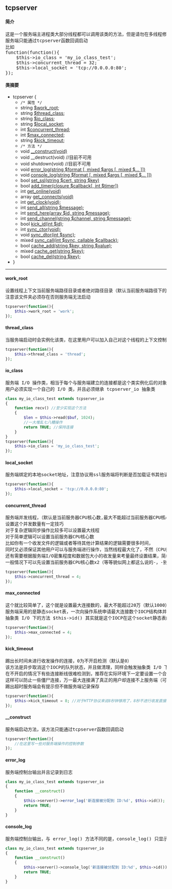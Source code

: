 ## tcpserver
#### 简介
<pre>
这是一个服务端主进程类大部分线程都可以调用该类的方法，但是请勿在多线程修改这个类的属性值（可以多线程读）
服务端只能通过tcpserver函数回调启动
比如
function(function(){
	$this->io_class = 'my_io_class_test';
	$this->concurrent_thread = 32;
	$this->local_socket = 'tcp://0.0.0.0:80';
});
</pre>
#### 类摘要
- tcpserver {
	- `/* 属性 */`
	- string [$work_root](tcpserver.md#work_root);
	- string [$thread_class](tcpserver.md#thread_class);
	- string [$io_class](tcpserver.md#io_class);
	- string [$local_socket](tcpserver.md#local_socket);
	- int [$concurrent_thread](tcpserver.md#concurrent_thread);
	- int [$max_connected](tcpserver.md#max_connected);
	- string [$kick_timeout](tcpserver.md#kick_timeout);
	- `/* 方法 */`
	- void [__construct(void)](tcpserver.md#__construct)
	- void __destruct(void) //目前不可用
	- void shutdown(void) //目前不可用
	- void [error_log(string $format [, mixed $args [, mixed $... ]])](tcpserver.md#error_log)
	- void [console_log(string $format [, mixed $args [, mixed $... ]])](tcpserver.md#console_log)
	- bool [set_ssl(string $cert, string $key)](tcpserver.md)
	- bool [add_timer(closure $callback[, int $timer])](tcpserver.md)
	- int [get_online(void)](tcpserver.md)
	- array [get_connects(void)](tcpserver.md)
	- int [get_clock(void)](tcpserver.md);
	- int [send_all(string $message)](tcpserver.md);
	- int [send_here(array $id, string $message)](tcpserver.md);
	- int [send_channel(string $channel, string $message)](tcpserver.md);
	- bool [kick_id(int $id)](tcpserver.md);
	- int [sync_ctor(void)](tcpserver.md);
	- void [sync_dtor(int $sync)](tcpserver.md);
	- mixed [sync_call(int $sync, callable $callback)](tcpserver.md);
	- bool [cache_add(string $key, string $value)](tcpserver.md);
	- mixed [cache_get(string $key)](tcpserver.md);
	- bool [cache_del(string $key)](tcpserver.md);
- }
----
#### work_root
<pre>
设置线程上下文当前服务端路径目录或者绝对路径目录（默认当前服务端路径下的work）
注意该文件夹必须存在否则服务端无法启动
</pre>
```php
tcpserver(function(){
	$this->work_root = 'work';
});
```
#### thread_class
<pre>
当服务端启动时会实例化该类，在这里用户可以加入自己对这个线程的上下文控制（默认thread）
</pre>
```php
tcpserver(function(){
	$this->thread_class = 'thread';
});
```
#### io_class
<pre>
服务端 I/O 操作类，相当于每个与服务端建立的连接都是这个类实例化后的对象
用户必须实现一个自己的 I/O 类，并且必须继承 tcpserver_io 抽象类
</pre>
```php
class my_io_class_test extends tcpserver_io
{
	function recv() //至少实现这个方法
	{
		$len = $this->read($buf, 1024);
		//一大堆乱七八糟操作
		return TRUE; //保持连接
	}
}
tcpserver(function(){
	$this->io_class = 'my_io_class_test';
});
```
#### local_socket
<pre>
服务端绑定的本地socket地址，注意协议用ssl服务端将判断是否加载证书其他请用tcp协议(默认tcp://*:8014)
</pre>
```php
tcpserver(function(){
	$this->local_socket = 'tcp://0.0.0.0:80';
});
```
#### concurrent_thread
<pre>
服务端并发线程，（默认是当前服务器CPU核心数,最大不能超过当前服务器CPU核心数x4）
设置这个并发数量有一定技巧
对于复杂逻辑同步操作比较多可以设置最大线程
对于简单逻辑可以设置当前服务器CPU核心数
比如你有一个收发文件的逻辑或者等待其他计算结果的逻辑需要很多时间，
同时又必须保证其他用户可以与服务端进行操作，当然线程最大化了，不然（CPU挂起也是浪费）
还有需要根据服务端I/O密集程度和数据包大小的收发量来考量最终设置结果，简单缺会影响到并发量的一个设置
一般情况下可以先设置当前服务器CPU核心数x2（等等貌似网上都这么说的-，-别打我）
</pre>
```php
tcpserver(function(){
	$this->concurrent_thread = 4;
});
```
#### max_connected
<pre>
这个就比较简单了，这个就是设置最大连接数的，最大不能超过20万（默认1000）
服务端采用的是静态socket表，一次向操作系统申请最大连接数个IOCP结构体并且初始化，做异步处理
抽象类 I/O 下的方法 $this->id() 其实就是这个IOCP在这个socket静态表的索引
</pre>
```php
tcpserver(function(){
	$this->max_connected = 4;
});
```
#### kick_timeout
<pre>
踢出长时间未进行收发操作的连接，0为不开启检测（默认是0）
该方法是异步取消这个IOCP的队列状态，并且做清理，同样会触发抽象类 I/O 下的方法 $this->__destruct() 方法
在不开启的情况下有些连接断线很难检测到，推荐在实际环境下一定要设置一个合适的超时时间不要用TCP的默认2小时
这样可以防止一些僵尸连接，万一最大连接满了真正的用户却连接不上服务端（可以防止某些攻击和网络异常）
踢出超时服务端会有提示但不做服务端记录保存
</pre>
```php
tcpserver(function(){
	$this->kick_timeout = 8; //对于HTTP协议来说8秒钟够用了，8秒不进行收发直接取消这个I/O
});
```
#### __construct
<pre>
服务端启动方法，该方法只能通过tcpserver函数回调启动
</pre>
```php
tcpserver(function(){
	//在这里写一些对服务端操作的控制参数
});
```
#### error_log
<pre>
服务端控制台输出并且记录到日志
</pre>
```php
class my_io_class_test extends tcpserver_io
{
	function __construct()
	{
		$this->server()->error_log('新连接被分配到 ID:%d', $this->id());
		return TRUE;
	}
}
```
#### console_log
<pre>
服务端控制台输出，与 error_log() 方法不同的是，console_log() 只显示不做记录
</pre>
```php
class my_io_class_test extends tcpserver_io
{
	function __construct()
	{
		$this->server()->console_log('新连接被分配到 ID:%d', $this->id());
		return TRUE;
	}
}
```
